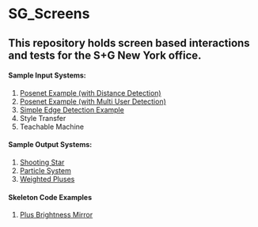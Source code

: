 # SG_Screens

## This repository holds screen based interactions and tests for the S+G New York office.


#### Sample Input Systems:
1. [Posenet Example (with Distance Detection)](https://evapphilips.github.io/SG_Screens/sampleInputSystems/poseNetDist/)
2. [Posenet Example (with Multi User Detection)](https://evapphilips.github.io/SG_Screens/sampleInputSystems/poseNetMulti/)
3. [Simple Edge Detection Example](https://evapphilips.github.io/SG_Screens/sampleInputSystems/edgeDetection/)
4. Style Transfer
5. Teachable Machine

#### Sample Output Systems:
1. [Shooting Star](https://evapphilips.github.io/SG_Screens/sampleOutputSystems/plusShootingStar/)
2. [Particle System](https://evapphilips.github.io/SG_Screens/sampleOutputSystems/plusParticleSystem/)
3. [Weighted Pluses](https://evapphilips.github.io/SG_Screens/sampleOutputSystems/weightedPlusSilhouette/)


#### Skeleton Code Examples
1. [Plus Brightness Mirror](https://evapphilips.github.io/SG_Screens/skeletonCode/skeleton1_brightnessMirror/)